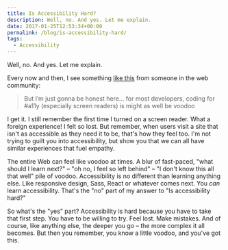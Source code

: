 ```yaml
---
title: Is Accessibility Hard?
description: Well, no. And yes. Let me explain.
date: 2017-01-25T12:53:34+00:00
permalink: /blog/is-accessibility-hard/
tags:
  - Accessibility
---
```


Well, no. And yes. Let me explain.

Every now and then, I see something [like this](https://twitter.com/keithjgrant/status/770235252216328192) from someone in the web community:

> But I’m just gonna be honest here… for most developers, coding for #a11y (especially screen readers) is might as well be voodoo

I get it. I still remember the first time I turned on a screen reader. What a foreign experience! I felt so lost. But remember, when users visit a site that isn't as accessible as they need it to be, that's how they feel too. I'm not trying to guilt you into accessibility, but show you that we can all have similar experiences that fuel empathy.

The entire Web can feel like voodoo at times. A blur of fast-paced, "what should I learn next?" – "oh no, I feel so left behind" – "I don't know this all that well" pile of voodoo. Accessibility is no different than learning anything else. Like responsive design, Sass, React or whatever comes next. You _can_ learn accessibility. That's the "no" part of my answer to "Is accessibility hard?"

So what's the "yes" part? Accessibility is hard because you have to take that first step. You have to be willing to try. Feel lost. Make mistakes. And of course, like anything else, the deeper you go – the more complex it all becomes. But then you remember, you know a little voodoo, and you've got this.
